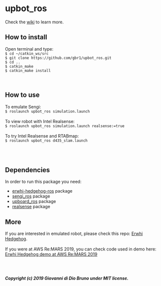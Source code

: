 # upbot_ros

Check the [wiki](https://github.com/gbr1/upbot_ros/wiki) to learn more.

## How to install
Open terminal and type:<br>
`$ cd ~/catkin_ws/src`<br>
`$ git clone https://github.com/gbr1/upbot_ros.git`<br>
`$ cd ..`<br>
`$ catkin_make`<br>
`$ catkin_make install`

<br>


## How to use
To emulate Sengi:<br>
`$ roslaunch upbot_ros simulation.launch`<br>
<br>
To view robot with Intel Realsense:<br>
`$ roslaunch upbot_ros simulation.launch realsense:=true`<br>
<br>
To try Intel Realsense and RTABmap:<br>
`$ roslaunch upbot_ros d435_slam.launch`<br>

<br>
<br>

## Dependencies
In order to run this package you need:
- [erwhi-hedgehog-ros](https://github.com/gbr1/erwhi-hedgehog-ros) package
- [sengi_ros](https://github.com/gbr1/sengi_ros) package
- [upboard_ros](https://github.com/gbr1/upboard_ros) package
- [realsense](https://github.com/intel-ros/realsense) package

## More
If you are interested in emulated robot, please check this repo: [Erwhi Hedgehog](https://github.com/gbr1/erwhi-hedgehog).<br>
<br>
If you were at AWS Re:MARS 2019, you can check code used in demo here: [Erwhi Hedgehog demo at AWS Re:MARS 2019](https://github.com/gbr1/erwhi_remars_2019)

<br>
<br>



***Copyright (c) 2019 Giovanni di Dio Bruno under MIT license.***
